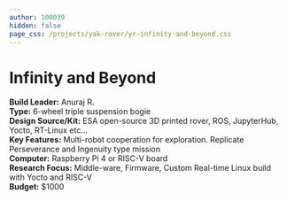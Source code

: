 ```yaml
---
author: 100039
hidden: false
page_css: /projects/yak-rover/yr-infinity-and-beyond.css
---
```

# Infinity and Beyond

**Build Leader:** Anuraj R.  
**Type:** 6-wheel triple suspension bogie  
**Design Source/Kit:** ESA open-source 3D printed rover, ROS, JupyterHub, Yocto, RT-Linux etc...  
**Key Features:** Multi-robot cooperation for exploration. Replicate Perseverance and Ingenuity type mission  
**Computer:** Raspberry Pi 4 or RISC-V board  
**Research Focus:** Middle-ware, Firmware, Custom Real-time Linux build with Yocto and RISC-V  
**Budget:** $1000  
